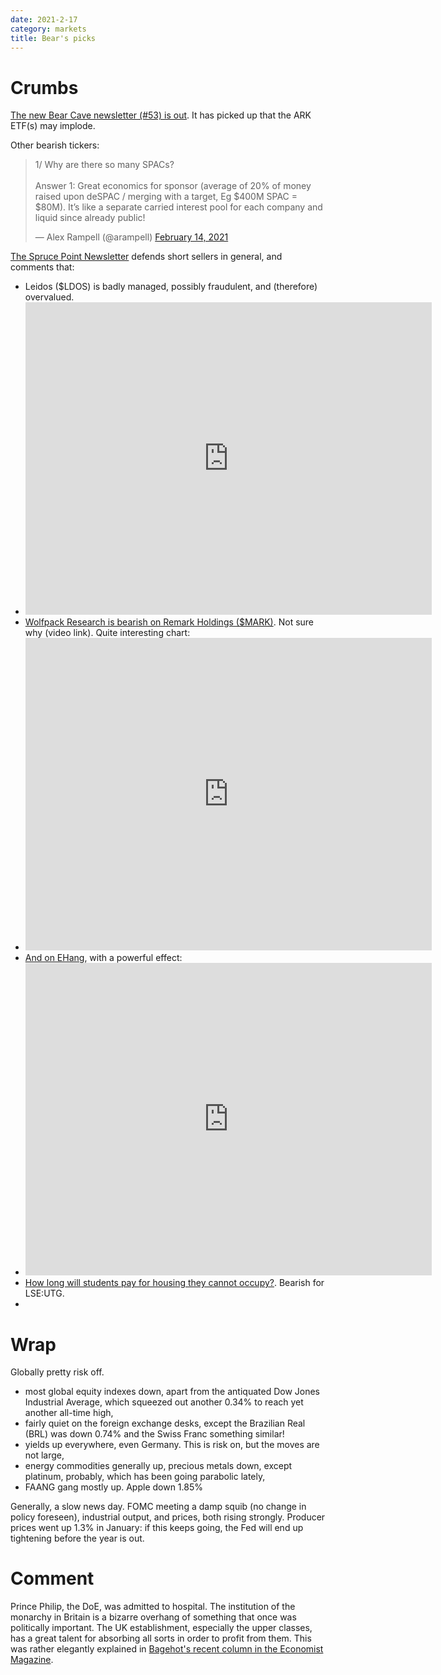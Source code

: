 ```yaml
---
date: 2021-2-17
category: markets
title: Bear's picks
---
```


# Crumbs

[The new Bear Cave newsletter (#53) is out](https://thebearcave.substack.com/p/the-bear-cave-53). It has picked up that the ARK ETF(s) may implode.

Other bearish tickers: 

<blockquote class="twitter-tweet"><p lang="en" dir="ltr">1/ Why are there so many SPACs?<br><br>Answer 1: Great economics for sponsor (average of 20% of money raised upon deSPAC / merging with a target, Eg $400M SPAC = $80M). It’s like a separate carried interest pool for each company and liquid since already public!</p>&mdash; Alex Rampell (@arampell) <a href="https://twitter.com/arampell/status/1361024994483011586?ref_src=twsrc%5Etfw">February 14, 2021</a></blockquote> <script async src="https://platform.twitter.com/widgets.js" charset="utf-8"></script> 

[The Spruce Point Newsletter](https://madmimi.com/p/8577f11?pact=963196-162055758-13184480810-ebc1847188521e3921550a3e9e853407c36b9286) defends short sellers in general, and comments that:

- Leidos ($LDOS) is badly managed, possibly fraudulent, and (therefore) overvalued. 
- <iframe width="650" height="500" src="https://app.koyfin.com/share/ba63289193/simple" frameBorder="0"></iframe>
- [Wolfpack Research is bearish on Remark Holdings ($MARK)](https://wolfpackresearch.com/research/wolfpack-is-short-remark-holdings/). Not sure why (video link). Quite interesting chart:
- <iframe width="650" height="500" src="https://app.koyfin.com/share/5e0832327d/simple" frameBorder="0"></iframe>
- [And on EHang](https://wolfpackresearch.com/research/ehang/), with a powerful effect:
- <iframe width="650" height="500" src="https://app.koyfin.com/share/4735cbb7f7/simple" frameBorder="0"></iframe>
- [How long will students pay for housing they cannot occupy?](https://www.ft.com/content/842b8cf2-7a12-455e-8e22-1d4a04acffe4). Bearish for LSE:UTG. 
-  

# Wrap

Globally pretty risk off. 

- most global equity indexes down, apart from the antiquated Dow Jones Industrial Average, which squeezed out another 0.34% to reach yet another all-time high,
- fairly quiet on the foreign exchange desks, except the Brazilian Real (BRL) was down 0.74% and the Swiss Franc something similar!
- yields up everywhere, even Germany. This is risk on, but the moves are not large,
- energy commodities generally up, precious metals down, except platinum, probably, which has been going parabolic lately,
- FAANG gang mostly up. Apple down 1.85%

Generally, a slow news day. FOMC meeting a damp squib (no change in policy foreseen), industrial output, and prices, both rising strongly. Producer prices went up 1.3% in January: if this keeps going, the Fed will end up tightening before the year is out. 

# Comment

Prince Philip, the DoE, was admitted to hospital. 
The institution of the monarchy in Britain is a bizarre overhang of something that once was politically important.
The UK establishment, especially the upper classes, has a great talent for absorbing all sorts in order to profit from them.
This was rather elegantly explained in [Bagehot's recent column in the Economist Magazine](https://www.economist.com/britain/2021/02/13/the-british-establishment-is-the-worlds-most-open-for-a-price).


